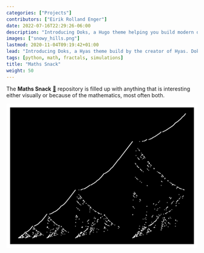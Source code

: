```yaml
---
categories: ["Projects"]
contributors: ["Eirik Rolland Enger"]
date: 2022-07-16T22:29:26-06:00
description: "Introducing Doks, a Hugo theme helping you build modern documentation websites that are secure, fast, and SEO-ready  by default."
images: ["snowy_hills.png"]
lastmod: 2020-11-04T09:19:42+01:00
lead: "Introducing Doks, a Hyas theme build by the creator of Hyas. Doks helps you build modern documentation websites that are secure, fast, and SEO-ready  by default."
tags: [python, math, fractals, simulations]
title: "Maths Snack"
weight: 50
---
```


The **Maths Snack** [:link:](https://maths-snack.eirik.re/) repository is filled up
with anything that is interesting either visually or because of the mathematics, most
often both.

![snowy-hills-from-math-snack-library](https://raw.githubusercontent.com/engeir/maths-snack/master/lookbook/snowy_hills.png)
